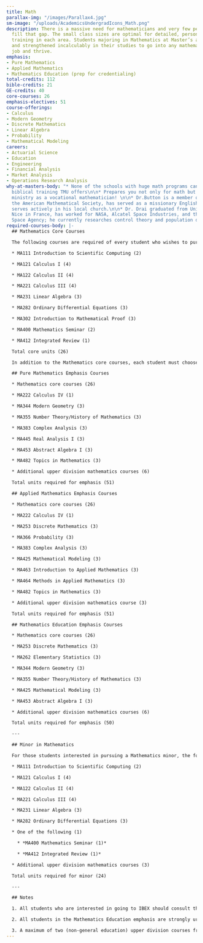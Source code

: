 ```yaml
---
title: Math
parallax-img: "/images/Parallax4.jpg"
sm-image: "/uploads/AcademicsUndergradIcons_Math.png"
description: There is a massive need for mathematicians and very few people to help
  fill that gap. The small class sizes are optimal for detailed, personal, and focused
  training in each area. Students majoring in Mathematics at Master’s are challenged
  and strengthened incalculably in their studies to go into any mathematically based
  job and thrive.
emphasis:
- Pure Mathematics
- Applied Mathematics
- Mathematics Education (prep for credentialing)
total-credits: 112
bible-credits: 21
GE-credits: 40
core-courses: 26
emphasis-electives: 51
course-offerings:
- Calculus
- Modern Geometry
- Discrete Mathematics
- Linear Algebra
- Probability
- Mathematical Modeling
careers:
- Actuarial Science
- Education
- Engineering
- Financial Analysis
- Market Analysis
- Operations Research Analysis
why-at-masters-body: "* None of the schools with huge math programs can offer the
  biblical training TMU offers\n\n* Prepares you not only for math but for everyday
  ministry as a vocational mathematician! \n\n* Dr.Button is a member of America and
  the American Mathematical Society, has served as a missionary Englishteacher, and
  serves actively in his local church.\n\n* Dr. Drai graduated from University of
  Nice in France, has worked for NASA, Alcatel Space Industries, and the European
  Space Agency; he currently researches control theory and population dynamics.\n"
required-courses-body: |-
  ## Mathematics Core Courses

  The following courses are required of every student who wishes to pursue a degree in Mathematics from The Master’s University:

  * MA111 Introduction to Scientific Computing (2)

  * MA121 Calculus I (4)

  * MA122 Calculus II (4)

  * MA221 Calculus III (4)

  * MA231 Linear Algebra (3)

  * MA282 Ordinary Differential Equations (3)

  * MA302 Introduction to Mathematical Proof (3)

  * MA400 Mathematics Seminar (2)

  * MA412 Integrated Review (1)

  Total core units (26)

  In addition to the Mathematics core courses, each student must choose an emphasis that they would like to pursue: Pure Mathematics, Applied Mathematics, or Mathematics Education. The requirements for each of these emphases are as follows:

  ## Pure Mathematics Emphasis Courses

  * Mathematics core courses (26)

  * MA222 Calculus IV (1)

  * MA344 Modern Geometry (3)

  * MA355 Number Theory/History of Mathematics (3)

  * MA383 Complex Analysis (3)

  * MA445 Real Analysis I (3)

  * MA453 Abstract Algebra I (3)

  * MA482 Topics in Mathematics (3)

  * Additional upper division mathematics courses (6)

  Total units required for emphasis (51)

  ## Applied Mathematics Emphasis Courses

  * Mathematics core courses (26)

  * MA222 Calculus IV (1)

  * MA253 Discrete Mathematics (3)

  * MA366 Probability (3)

  * MA383 Complex Analysis (3)

  * MA425 Mathematical Modeling (3)

  * MA463 Introduction to Applied Mathematics (3)

  * MA464 Methods in Applied Mathematics (3)

  * MA482 Topics in Mathematics (3)

  * Additional upper division mathematics course (3)

  Total units required for emphasis (51)

  ## Mathematics Education Emphasis Courses

  * Mathematics core courses (26)

  * MA253 Discrete Mathematics (3)

  * MA262 Elementary Statistics (3)

  * MA344 Modern Geometry (3)

  * MA355 Number Theory/History of Mathematics (3)

  * MA425 Mathematical Modeling (3)

  * MA453 Abstract Algebra I (3)

  * Additional upper division mathematics courses (6)

  Total units required for emphasis (50)

  ---

  ## Minor in Mathematics

  For those students interested in pursuing a Mathematics minor, the following courses are required:

  * MA111 Introduction to Scientific Computing (2)

  * MA121 Calculus I (4)

  * MA122 Calculus II (4)

  * MA221 Calculus III (4)

  * MA231 Linear Algebra (3)

  * MA282 Ordinary Differential Equations (3)

  * One of the following (1)

    * *MA400 Mathematics Seminar (1)*

    * *MA412 Integrated Review (1)*

  * Additional upper division mathematics courses (3)

  Total units required for minor (24)

  ---

  ## Notes

  1. All students who are interested in going to IBEX should consult their adviser as early as possible.

  2. All students in the Mathematics Education emphasis are strongly urged to take ED400 and ED410 during their last two years, in addition to the courses required for the bachelor’s degree as a preparation for the Teaching Credential Program. Contact the Department of Liberal Studies & Education for more information.

  3. A maximum of two (non-general education) upper division courses from another department may be used to satisfy the “additional upper division mathematics courses” requirement, subject to the prior approval of the student’s adviser.
---
```

